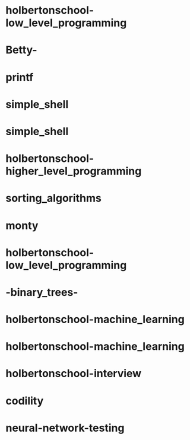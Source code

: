 # holbertonschool-low_level_programming
# Betty-
# printf
# simple_shell
# simple_shell
# holbertonschool-higher_level_programming
# sorting_algorithms
# monty
# holbertonschool-low_level_programming
# -binary_trees-
# holbertonschool-machine_learning
# holbertonschool-machine_learning
# holbertonschool-interview
# codility
# neural-network-testing
